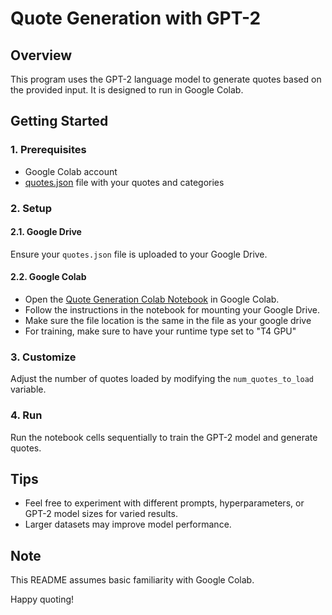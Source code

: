 # Quote Generation with GPT-2

## Overview

This program uses the GPT-2 language model to generate quotes based on the provided input. It is designed to run in Google Colab.

## Getting Started

### 1. Prerequisites

- Google Colab account
- [quotes.json](#) file with your quotes and categories

### 2. Setup

#### 2.1. Google Drive

Ensure your `quotes.json` file is uploaded to your Google Drive.

#### 2.2. Google Colab

- Open the [Quote Generation Colab Notebook](#) in Google Colab.
- Follow the instructions in the notebook for mounting your Google Drive.
- Make sure the file location is the same in the file as your google drive
- For training, make sure to have your runtime type set to "T4 GPU"

### 3. Customize

Adjust the number of quotes loaded by modifying the `num_quotes_to_load` variable.

### 4. Run

Run the notebook cells sequentially to train the GPT-2 model and generate quotes.

## Tips

- Feel free to experiment with different prompts, hyperparameters, or GPT-2 model sizes for varied results.
- Larger datasets may improve model performance.

## Note

This README assumes basic familiarity with Google Colab.

Happy quoting!
